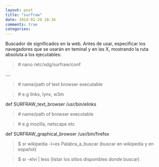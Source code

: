 ```yaml
---
layout: post
title: "surfraw"
date: 2014-01-29 18:34
comments: true
categories: 
---
```

Buscador de significados en la web. Antes de usar, especificar los navegadores que se usarán en teminal y en las X, mostrando la ruta absoluta a los ejecutables:

>\# nano /etc/xdg/surfraw/conf

….

>\# name/path of text browser executable

>\# e.g links, lynx, w3m

def   SURFRAW_text_browser /usr/bin/elinks 

>\# name/path of browser executable

>\# e.g mozilla, netscape etc

def   SURFRAW_graphical_browser /usr/bin/firefox

>$ sr wikipedia -l=es Palabra_a_buscar (buscar en wikipedia y en español)

>$ sr -elvi | less  (listar los sitios disponibles donde buscar)

